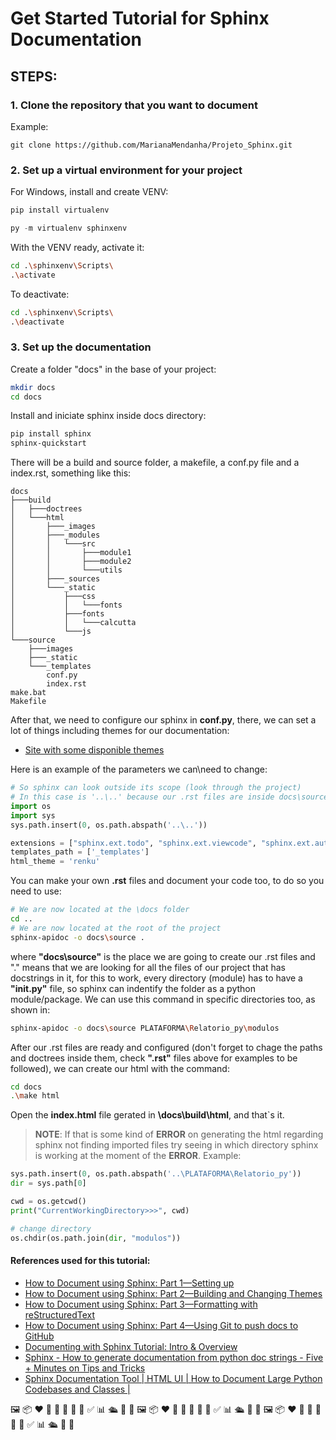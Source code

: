 # Get Started Tutorial for Sphinx Documentation

## STEPS:

### 1. Clone the repository that you want to document
Example:
```git
git clone https://github.com/MarianaMendanha/Projeto_Sphinx.git
```

### 2. Set up a virtual environment for your project
For Windows, install and create VENV:
```bash
pip install virtualenv
```
```py
py -m virtualenv sphinxenv
```
With the VENV ready, activate it: 
```bash
cd .\sphinxenv\Scripts\
.\activate
```
To deactivate:
```bash
cd .\sphinxenv\Scripts\
.\deactivate
```

### 3. Set up the documentation
Create a folder "docs" in the base of your project:
```bash
mkdir docs
cd docs
```
Install and iniciate sphinx inside docs directory:
```bash
pip install sphinx
sphinx-quickstart
```
There will be a build and source folder, a makefile, a conf.py file and a index.rst, something like this:
```
docs
├───build
│   ├───doctrees
│   └───html
│       ├───_images
│       ├───_modules
│       │   └───src
│       │       ├───module1
│       │       ├───module2
│       │       └───utils
│       ├───_sources
│       └───_static
│           ├───css
│           │   └───fonts
│           ├───fonts
│           │   └───calcutta
│           └───js
└───source
    ├───images
    ├───_static
    └───_templates
        conf.py
        index.rst
make.bat
Makefile
```
After that, we need to configure our sphinx in **conf.py**, there, we can set a lot of things including themes for our documentation:
- [Site with some disponible themes](https://sphinx-themes.org/)
  
Here is an example of the parameters we can\need to change:
```py
# So sphinx can look outside its scope (look through the project)
# In this case is '..\..' because our .rst files are inside docs\source directory
import os
import sys
sys.path.insert(0, os.path.abspath('..\..'))

extensions = ["sphinx.ext.todo", "sphinx.ext.viewcode", "sphinx.ext.autodoc", "sphinx.ext.napoleon"]
templates_path = ['_templates']
html_theme = 'renku'
```
You can make your own **.rst** files and document your code too, to do so you need to use:
```bash
# We are now located at the \docs folder 
cd ..
# We are now located at the root of the project 
sphinx-apidoc -o docs\source .
```
where **"docs\source"** is the place we are going to create our .rst files and "." means that we are looking for all the files of our project that has docstrings in it, for this to work, every directory (module) has to have a **"__init__.py"** file, so sphinx can indentify the folder as a python module/package. We can use this command in specific directories too, as shown in:
```bash
sphinx-apidoc -o docs\source PLATAFORMA\Relatorio_py\modulos
```
After our .rst files are ready and configured (don't forget to chage the paths and doctrees inside them, check **".rst"** files above for examples to be followed), we can create our html with the command:
```bash
cd docs
.\make html
```
Open the **index.html** file gerated in **\docs\build\html**, and that`s it.

> **NOTE**: If that is some kind of **ERROR** on generating the html regarding sphinx not finding imported files try seeing in which directory sphinx is working at the moment of the **ERROR**. Example:
```py
sys.path.insert(0, os.path.abspath('..\PLATAFORMA\Relatorio_py'))
dir = sys.path[0]

cwd = os.getcwd()
print("CurrentWorkingDirectory>>>", cwd)

# change directory
os.chdir(os.path.join(dir, "modulos"))
```

#### References used for this tutorial:
- [How to Document using Sphinx: Part 1—Setting up](https://www.youtube.com/watch?v=WcUhGT4rs5o)
- [How to Document using Sphinx: Part 2—Building and Changing Themes](https://www.youtube.com/watch?v=RvJ54ADcVno)
- [How to Document using Sphinx: Part 3—Formatting with reStructuredText](https://www.youtube.com/watch?v=DSIuLnoKLd8&t=419s)
- [How to Document using Sphinx: Part 4—Using Git to push docs to GitHub](https://www.youtube.com/watch?v=CqR1b0Y-o5k)
- [Documenting with Sphinx Tutorial: Intro & Overview](https://techwritingmatters.com/documenting-with-sphinx-tutorial-intro-overview)
- [Sphinx - How to generate documentation from python doc strings - Five + Minutes on Tips and Tricks](https://www.youtube.com/watch?v=BWIrhgCAae0)
- [Sphinx Documentation Tool | HTML UI | How to Document Large Python Codebases and Classes |](https://www.youtube.com/watch?v=5s3JvVqwESA)


🖼️ 📦 ❤️ 🤖 📃 💬 🐋 🧪 ✅ 📊 🛳️ 🎯 🔄 🖼️ 📦 ❤️ 🤖 📃 💬 🐋 🧪 ✅ 📊 🛳️ 🎯 🔄 🖼️ 📦 ❤️ 🤖 📃 💬 🐋 🧪 ✅ 📊 🛳️ 🎯 🔄



